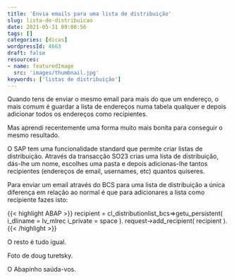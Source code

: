 ```yaml
---
title: 'Envia emails para uma lista de distribuição'
slug: lista-de-distribuicao
date: 2021-05-31 09:00:56
tags: []
categories: [dicas]
wordpressId: 4663
draft: false
resources:
- name: featuredImage
  src: 'images/thumbnail.jpg'
keywords: ['listas de distribuição']
---
```

Quando tens de enviar o mesmo email para mais do que um endereço, o mais comum é guardar a lista de endereços numa tabela qualquer e depois adicionar todos os endereços como recipientes.

Mas aprendi recentemente uma forma muito mais bonita para conseguir o mesmo resultado.

<!--more-->

O SAP tem uma funcionalidade standard que permite criar listas de distribuição. Através da transacção SO23 crias uma lista de distribuição, dás-lhe um nome, escolhes uma pasta e depois adicionas-lhe tantos recipientes (endereços de email, usernames, etc) quantos quiseres.

Para enviar um email através do BCS para uma lista de distribuição a única diferença em relação ao normal é que para adicionares a lista como recipiente fazes isto:


{{< highlight ABAP >}}
recipient = cl_distributionlist_bcs=>getu_persistent(
  i_dliname = lv_mlrec
  i_private = space ).
request->add_recipient( recipient ).
{{< /highlight >}}

O resto é tudo igual.

Foto de doug turetsky.

O Abapinho saúda-vos.
